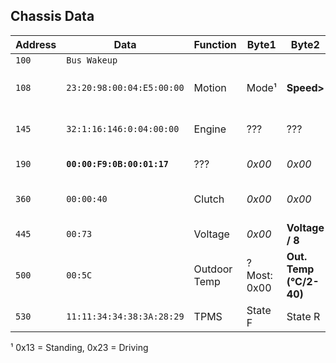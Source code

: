 ## Chassis Data

| Address | Data | Function | Byte1 | Byte2 | Byte3 | Byte4 | Byte5 | Byte6 | Byte7 | Byte8 |
| ------- | ---- | -------- | ----- | ----- | ----- | ----- | ----- | ----- | ----- | ----- |
| `100` | `Bus Wakeup` |
| `108` | `23:20:98:00:04:E5:00:00` | Motion | Mode¹ | **Speed>** | **<Speed decimal (km/h/1000)** | *0x00* | **RPM>** | **<RPM / 4** | *0x00* | *0x00* |
| `145` | `32:1:16:146:0:04:00:00` | Engine | ??? | ??? | ??? | **Coolant (°C-40)** | ? 0xA0=Run, 0x00=Off  | *0x04* | *0x00* | ??? |
| `190` | **`00:00:F9:0B:00:01:17`** | ??? | *0x00* | *0x00* | **Mileage>** | **<Mileage>** | **<Mileage (km/64)** | *0x01* | ? (2) |
| `360` | `00:00:40` |  Clutch | *0x00* | *0x00* | **0x00=Norm, 0x40=Clutch pressed** |
| `445` | `00:73` | Voltage | *0x00* | **Voltage / 8** |
| `500` | `00:5C` | Outdoor Temp | ? Most: 0x00 | **Out. Temp (°C/2-40)** |
| `530` | `11:11:34:34:38:3A:28:29` | TPMS | State F | State R | **FL (Bar/25)** | **FR (Bar/25)** | **RL (Bar/25)** | **RR (Bar/25)** | 0x28=OK | 0x29=ON |
                                                                                                         
¹ 0x13 = Standing, 0x23 = Driving
